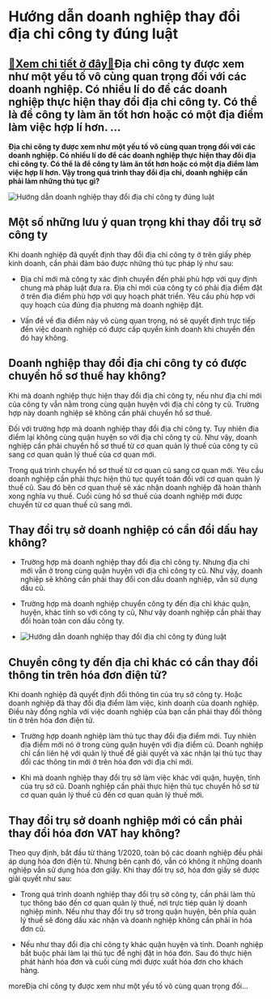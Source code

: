 Hướng dẫn doanh nghiệp thay đổi địa chỉ công ty đúng luật
=========================================================

[:gift:Xem chi tiết ở đây:gift:](https://hddtvn.com/huong-dan-doanh-nghiep-thay-doi-dia-chi-cong-ty-dung-luat/)Địa chỉ công ty được xem như một yếu tố vô cùng quan trọng đối với các doanh nghiệp. Có nhiều lí do để các doanh nghiệp thực hiện thay đổi địa chỉ công ty. Có thể là để công ty làm ăn tốt hơn hoặc có một địa điểm làm việc hợp lí hơn. …
-------------------------------------------------------------------------------------------------------------------------------------------------------------------------------------------------------------------------------------------

**Địa chỉ công ty được xem như một yếu tố vô cùng quan trọng đối với các doanh nghiệp. Có nhiều lí do để các doanh nghiệp thực hiện thay đổi địa chỉ công ty. Có thể là để công ty làm ăn tốt hơn hoặc có một địa điểm làm việc hợp lí hơn. Vậy trong quá trình thay đổi địa chỉ, doanh nghiệp cần phải làm những thủ tục gì?**


![Hướng dẫn doanh nghiệp thay đổi địa chỉ công ty đúng luật](https://hddtvn.com/wp-content/uploads/2021/01/1586322962_92873437-3057212074336182-3904490782370824192-n.jpg)


Một số những lưu ý quan trọng khi thay đổi trụ sở công ty
---------------------------------------------------------


Khi doanh nghiệp đã quyết định thay đổi địa chỉ công ty ở trên giấy phép kinh doanh, cần phải đảm bảo được những thủ tục pháp lý như sau:




* Địa chỉ mới mà công ty xác định chuyển đến phải phù hợp với quy định chung mà pháp luật đưa ra. Địa chỉ mới của công ty có phải địa điểm đặt ở trên địa điểm phù hợp với quy hoạch phát triển. Yêu cầu phù hợp với quy hoạch của đúng địa phương mà doanh nghiệp đặt.

* Vấn đề về địa điểm này vô cùng quan trọng, nó sẽ quyết định trực tiếp đến việc doanh nghiệp có được cấp quyền kinh doanh khi chuyển đến đó hay không.



Doanh nghiệp thay đổi địa chỉ công ty có được chuyển hồ sơ thuế hay không?
--------------------------------------------------------------------------


Khi mà doanh nghiệp thực hiện thay đổi địa chỉ công ty, nếu như địa chỉ mới của công ty vẫn nằm trong cùng quận huyện với địa chỉ công ty cũ. Trường hợp này doanh nghiệp sẽ không cần phải chuyển hồ sơ thuế.


Đối với trường hợp mà doanh nghiệp thay đổi địa chỉ công ty. Tuy nhiên địa điểm lại không cùng quận huyện so với địa chỉ công ty cũ. Như vậy, doanh nghiệp cần phải chuyển hồ sơ thuế từ cơ quan quản lý thuế của công ty cũ sang cơ quan quản lý thuế của cơ quan mới.


Trong quá trình chuyển hồ sơ thuế từ cơ quan cũ sang cơ quan mới. Yêu cầu doanh nghiệp cần phải thực hiện thủ tục quyết toán đối với cơ quan quản lý thuế cũ. Sau đó bên cơ quan thuế sẽ xác nhận doanh nghiệp đã hoàn thành xong nghĩa vụ thuế. Cuối cùng hồ sơ thuế của doanh nghiệp mới được chuyển từ cơ quan thuế cũ sang mới.


Thay đổi trụ sở doanh nghiệp có cần đổi dấu hay không?
------------------------------------------------------




* Trường hợp mà doanh nghiệp thay đổi địa chỉ công ty. Nhưng địa chỉ mới vẫn ở trong cùng quận huyện với địa chỉ công ty cũ. Như vậy, doanh nghiệp sẽ không cần phải thay đổi con dấu doanh nghiệp, vẫn sử dụng dấu cũ.

* Trường hợp mà doanh nghiệp chuyển công ty đến địa chỉ khác quận, huyện, khác tỉnh so với công ty cũ, Như vậy doanh nghiệp cần phải thay đổi hoàn toàn con dấu công ty.

* ![Hướng dẫn doanh nghiệp thay đổi địa chỉ công ty đúng luật](https://hddtvn.com/wp-content/uploads/2021/01/on-thi-chung-chi-ke-toan-vien-hanh-nghe-o-dau-8.jpg)



Chuyển công ty đến địa chỉ khác có cần thay đổi thông tin trên hóa đơn điện tử?
-------------------------------------------------------------------------------


Khi doanh nghiệp đã quyết định đổi thông tin của trụ sở công ty. Hoặc doanh nghiệp đã thay đổi địa điểm làm việc, kinh doanh của doanh nghiệp. Điều này đồng nghĩa với việc doanh nghiệp của bạn cần phải thay đổi thông tin ở trên hóa đơn điện tử.




* Trường hợp doanh nghiệp làm thủ tục thay đổi địa điểm mới. Tuy nhiên địa điểm mới nó ở trong cùng quận huyện với địa điểm cũ. Doanh nghiệp chỉ cần liên hệ với quản lý thuế để giải quyết và xác nhận lại thủ tục thay đổi các thông tin mới ở trên hóa đơn với địa chỉ mới.

* Khi mà doanh nghiệp thay đổi trụ sở làm việc khác với quận, huyện, tỉnh của trụ sở cũ. Doanh nghiệp cần phải thực hiện thủ tục chuyển hồ sơ từ cơ quan quản lý thuế cũ đến cơ quan quản lý thuế mới.



Thay đổi trụ sở doanh nghiệp mới có cần phải thay đổi hóa đơn VAT hay không?
----------------------------------------------------------------------------


Theo quy định, bắt đầu từ tháng 1/2020, toàn bộ các doanh nghiệp đều phải áp dụng hóa đơn điện tử. Nhưng bên cạnh đó, vẫn có không ít những doanh nghiệp vẫn sử dụng hóa đơn giấy. Khi thay đổi trụ sở, hóa đơn giấy sẽ được giải quyết như sau:




* Trong quá trình doanh nghiệp thay đổi trụ sở công ty, cần phải làm thủ tục thông báo đến cơ quan quản lý thuế, nơi trực tiép quản lý doanh nghiệp mình. Nếu như thay đổi trụ sở trong quận huyện, bên phía quản lý thuế sẽ đóng dấu xác nhận và doanh nghiệp không cần phải in hóa đơn cũ.

* Nếu như thay đổi địa chỉ công ty khác quận huyện và tỉnh. Doanh nghiệp bắt buộc phải làm lại thủ tục đề nghị đặt in hóa đơn. Sau đó thực hiện phát hành hóa đơn và cuối cùng mới được xuất hóa đơn cho khách hàng.



moreĐịa chỉ công ty được xem như một yếu tố vô cùng quan trọng đối…

